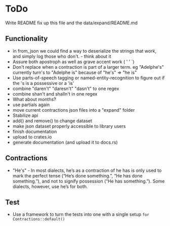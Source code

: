 # ToDo

Write README
fix up this file and the data/expand/README.md

## Functionality

- in from_json we could find a way to deserialize the strings that work, and simply log those who don't. - think about it
- Assure both apostroph as well as grave accent work ( ' ’ `)
- Don't replace when a contraction is part of a larger term. eg "Adelphe's" currently turn's to "Adelphe is" because of "he's" => "he is"
- Use parts-of-speech tagging or named-entity-recognition to figure out if the 's is a possessive or a 'is'
- combine "daren't" "daresn't" "dasn't"  to one regex
- combine shan't and shalln't in one regex
- What about months?
- use partials again
- move current contractions json files into a "expand" folder
- Stabilize api
- add() and remove() to change dataset
- make json dataset properly accessible to library users
- finish documentation
- upload to crates.io
- generate documentation (and upload it to docs.rs)

## Contractions

- "He's" - In most dialects, he’s as a contraction of he has is only used to mark the perfect tense (“He’s done something.”, “He has done something.”), and not to signify possession (“He has something.”). Some dialects, however, use he’s for both.


## Test

- Use a framework to turn the tests into one with a single setup `for Contractions::default()`
